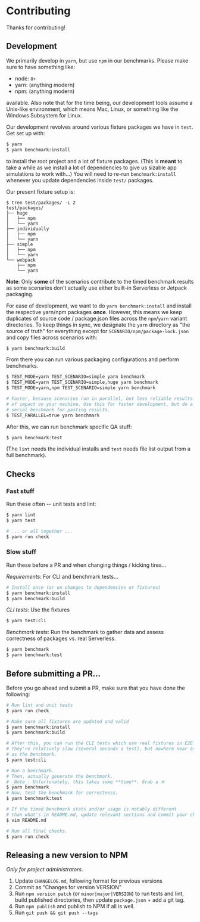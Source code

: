 Contributing
============

Thanks for contributing!

## Development

We primarily develop in `yarn`, but use `npm` in our benchmarks. Please make sure to have something like:

* node: `8+`
* yarn: (anything modern)
* npm:  (anything modern)

available. Also note that for the time being, our development tools assume a Unix-like environment, which means Mac, Linux, or something like the Windows Subsystem for Linux.

Our development revolves around various fixture packages we have in `test`. Get set up with:

```sh
$ yarn
$ yarn benchmark:install
```

to install the root project and a lot of fixture packages. (This is **meant** to take a while as we install a lot of dependencies to give us sizable app simulations to work with...) You will need to re-run `benchmark:install` whenever you update dependencies inside `test/` packages.

Our present fixture setup is:

```
$ tree test/packages/ -L 2
test/packages/
├── huge
│   ├── npm
│   └── yarn
├── individually
│   ├── npm
│   └── yarn
├── simple
│   ├── npm
│   └── yarn
└── webpack
    ├── npm
    └── yarn
```

**Note**: Only **some** of the scenarios contribute to the timed benchmark results as some scenarios don't actually use either built-in Serverless or Jetpack packaging.

For ease of development, we want to do `yarn benchmark:install` and install the respective yarn/npm packages **once**. However, this means we keep duplicates of source code / package.json files across the `npm`/`yarn` variant directories. To keep things in sync, we designate the `yarn` directory as "the source of truth" for everything except for `SCENARIO/npm/package-lock.json` and copy files across scenarios with:

```sh
$ yarn benchmark:build
```

From there you can run various packaging configurations and perform benchmarks.

```sh
$ TEST_MODE=yarn TEST_SCENARIO=simple yarn benchmark
$ TEST_MODE=yarn TEST_SCENARIO=simple,huge yarn benchmark
$ TEST_MODE=yarn,npm TEST_SCENARIO=simple yarn benchmark

# Faster, because scenarios run in parallel, but less reliable results because
# of impact on your machine. Use this for faster development, but do a normal
# serial benchmark for pasting results.
$ TEST_PARALLEL=true yarn benchmark
```

After this, we can run benchmark specific QA stuff:

```sh
$ yarn benchmark:test
```

(The `lint` needs the individual installs and `test` needs file list output from a full benchmark).

## Checks

### Fast stuff

Run these often -- unit tests and lint:

```sh
$ yarn lint
$ yarn test

# ... or all together ...
$ yarn run check
```

### Slow stuff

Run these before a PR and when changing things / kicking tires...

*Requirements*: For CLI and benchmark tests...

```sh
# Install once (or on changes to dependencies or fixtures)
$ yarn benchmark:install
$ yarn benchmark:build
```

*CLI tests*: Use the fixtures

```sh
$ yarn test:cli
```

*Benchmark tests*: Run the benchmark to gather data and assess correctness of packages vs. real Serverless.

```sh
$ yarn benchmark
$ yarn benchmark:test
```

## Before submitting a PR...

Before you go ahead and submit a PR, make sure that you have done the following:

```sh
# Run lint and unit tests
$ yarn run check

# Make sure all fixtures are updated and valid
$ yarn benchmark:install
$ yarn benchmark:build

# After this, you can run the CLI tests which use real fixtures in E2E scenarios
# They're relatively slow (several seconds a test), but nowhere near as slow
# as the benchmark.
$ yarn test:cli

# Run a benchmark.
# Then, actually generate the benchmark.
# _Note_: Unfortunately, this takes some **time**. Grab a ☕
$ yarn benchmark
# Now, test the benchmark for correctness.
$ yarn benchmark:test

# If the timed benchmark stats and/or usage is notably different
# than what's in README.md, update relevant sections and commit your changes.
$ vim README.md

# Run all final checks.
$ yarn run check
```

## Releasing a new version to NPM

_Only for project administrators_.

1. Update `CHANGELOG.md`, following format for previous versions
2. Commit as "Changes for version VERSION"
3. Run `npm version patch` (or `minor|major|VERSION`) to run tests and lint,
   build published directories, then update `package.json` + add a git tag.
4. Run `npm publish` and publish to NPM if all is well.
5. Run `git push && git push --tags`

